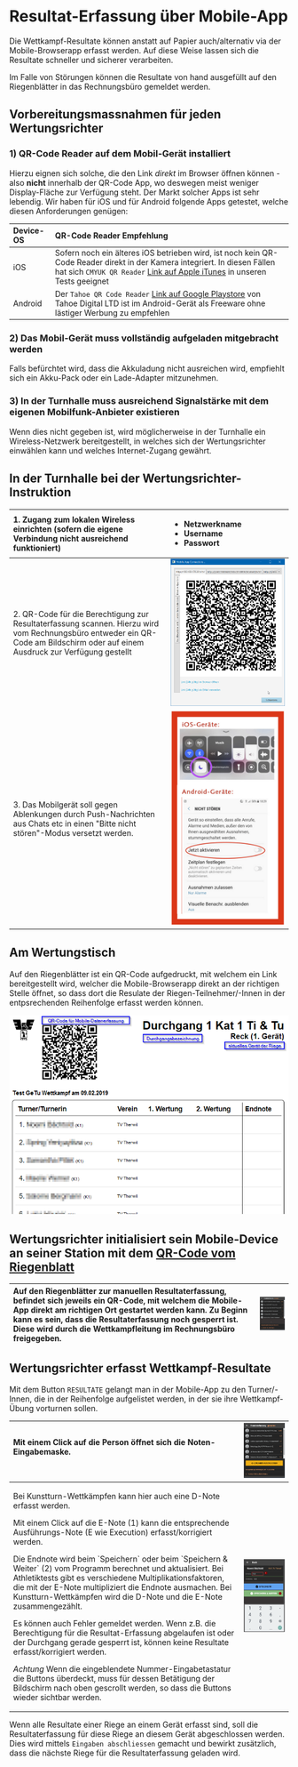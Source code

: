 # Resultat-Erfassung über Mobile-App

Die Wettkampf-Resultate können anstatt auf Papier auch/alternativ via der Mobile-Browserapp erfasst werden. Auf diese Weise lassen sich die Resultate schneller und sicherer verarbeiten.

Im Falle von Störungen können die Resultate von hand ausgefüllt auf den Riegenblätter in das Rechnungsbüro gemeldet werden.

## Vorbereitungsmassnahmen für jeden Wertungsrichter

### 1\) QR-Code Reader auf dem Mobil-Gerät installiert

Hierzu eignen sich solche, die den Link _direkt_ im Browser öffnen können - also **nicht** innerhalb der QR-Code App, wo deswegen meist weniger Display-Fläche zur Verfügung steht. Der Markt solcher Apps ist sehr lebendig. Wir haben für iOS und für Android folgende Apps getestet, welche diesen Anforderungen genügen:

| Device-OS | QR-Code Reader Empfehlung |
| :--- | :--- |
| iOS | Sofern noch ein älteres iOS betrieben wird, ist noch kein QR-Code Reader direkt in der Kamera integriert. In diesen Fällen hat sich `CMYUK QR Reader` [Link auf Apple iTunes](https://itunes.apple.com/de/app/cmyuk-qr-code-reader/id1083426097?mt=8) in unseren Tests geeignet |
| Android | Der `Tahoe QR Code Reader` [Link auf Google Playstore](https://play.google.com/store/apps/details?id=com.gogoideal.qrcode.reader.barcode.scanner.flashlight&hl=de) von Tahoe Digital LTD ist im Android-Gerät als Freeware ohne lästiger Werbung zu empfehlen |

### 2\) Das Mobil-Gerät muss vollständig aufgeladen mitgebracht werden

Falls befürchtet wird, dass die Akkuladung nicht ausreichen wird, empfiehlt sich ein Akku-Pack oder ein Lade-Adapter mitzunehmen.

### 3\) In der Turnhalle muss ausreichend Signalstärke mit dem eigenen Mobilfunk-Anbieter existieren

Wenn dies nicht gegeben ist, wird möglicherweise in der Turnhalle ein Wireless-Netzwerk bereitgestellt, in welches sich der Wertungsrichter einwählen kann und welches Internet-Zugang gewährt.

## In der Turnhalle bei der Wertungsrichter-Instruktion

<table>
  <thead>
    <tr>
      <th style="text-align:left">1. Zugang zum lokalen Wireless einrichten (sofern die eigene Verbindung
        nicht ausreichend funktioniert)</th>
      <th style="text-align:left">
        <ul>
          <li>Netzwerkname</li>
          <li>Username</li>
          <li>Passwort</li>
        </ul>
      </th>
    </tr>
  </thead>
  <tbody>
    <tr>
      <td style="text-align:left">2. QR-Code f&#xFC;r die Berechtigung zur Resultaterfassung scannen. Hierzu
        wird vom Rechnungsb&#xFC;ro entweder ein QR-Code am Bildschirm oder auf
        einem Ausdruck zur Verf&#xFC;gung gestellt</td>
      <td style="text-align:left">
        <img src="../.gitbook/assets/mobile-register.png" alt/>
      </td>
    </tr>
    <tr>
      <td style="text-align:left">3. Das Mobilger&#xE4;t soll gegen Ablenkungen durch Push-Nachrichten aus
        Chats etc in einen &quot;Bitte nicht st&#xF6;ren&quot;-Modus versetzt werden.</td>
      <td
      style="text-align:left">
        <img src="../.gitbook/assets/how-to-config-quiet-mode.png" alt/>
        </td>
    </tr>
  </tbody>
</table>

## Am Wertungstisch

Auf den Riegenblätter ist ein QR-Code aufgedruckt, mit welchem ein Link bereitgestellt wird, welcher die Mobile-Browserapp direkt an der richtigen Stelle öffnet, so dass dort die Resulate der Riegen-Teilnehmer/-Innen in der entpsrechenden Reihenfolge erfasst werden können.

![](../.gitbook/assets/riegenblaetter.png)

## Wertungsrichter initialisiert sein Mobile-Device an seiner Station mit dem [QR-Code vom Riegenblatt](wettkampf-netzwerk-wertungsrichter.md#qrcode-printouts)

|  Auf den Riegenblätter zur manuellen Resultaterfassung, befindet sich jeweils ein QR-Code, mit welchem die Mobile-App direkt am richtigen Ort gestartet werden kann. Zu Beginn kann es sein, dass die Resultaterfassung noch gesperrt ist. Diese wird durch die Wettkampfleitung im Rechnungsbüro freigegeben.  | ![](../.gitbook/assets/resultaterfassen-gesperrt.png) |
| :--- | :--- |


## Wertungsrichter erfasst Wettkampf-Resultate

Mit dem Button `RESULTATE` gelangt man in der Mobile-App zu den Turner/-Innen, die in der Reihenfolge aufgelistet werden, in der sie ihre Wettkampf-Übung vorturnen sollen.

<table>
  <thead>
    <tr>
      <th style="text-align:left">Mit einem Click auf die Person &#xF6;ffnet sich die Noten-Eingabemaske.
        <br
        />
        <br />
      </th>
      <th style="text-align:left">
        <img src="../.gitbook/assets/resultaterfassen-gestartet2.png" alt/>
      </th>
    </tr>
  </thead>
  <tbody>
    <tr>
      <td style="text-align:left">
        <p>Bei Kunstturn-Wettk&#xE4;mpfen kann hier auch eine D-Note erfasst werden.</p>
        <p>Mit einem Click auf die E-Note (1) kann die entsprechende Ausf&#xFC;hrungs-Note
          (E wie Execution) erfasst/korrigiert werden.</p>
        <p>Die Endnote wird beim `Speichern` oder beim `Speichern &amp; Weiter` (2)
          vom Programm berechnet und aktualisiert. Bei Athletiktests gibt es verschiedene
          Multiplikationsfaktoren, die mit der E-Note multipliziert die Endnote ausmachen.
          Bei Kunstturn-Wettk&#xE4;mpfen wird die D-Note und die E-Note zusammengez&#xE4;hlt.</p>
        <p>Es k&#xF6;nnen auch Fehler gemeldet werden. Wenn z.B. die Berechtigung
          f&#xFC;r die Resultat-Erfassung abgelaufen ist oder der Durchgang gerade
          gesperrt ist, k&#xF6;nnen keine Resultate erfasst/korrigiert werden.</p>
        <p> <em>Achtung</em> Wenn die eingeblendete Nummer-Eingabetastatur die Buttons
          &#xFC;berdeckt, muss f&#xFC;r dessen Bet&#xE4;tigung der Bildschirm nach
          oben gescrollt werden, so dass die Buttons wieder sichtbar werden.</p>
      </td>
      <td style="text-align:left">
        <img src="../.gitbook/assets/resultcatcher-wertung-erfassen.png" alt/>
      </td>
    </tr>
  </tbody>
</table>

Wenn alle Resultate einer Riege an einem Gerät erfasst sind, soll die Resultaterfassung für diese Riege an diesem Gerät abgeschlossen werden. Dies wird mittels `Eingaben abschliessen` gemacht und bewirkt zusätzlich, dass die nächste Riege für die Resultaterfassung geladen wird.

